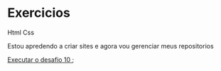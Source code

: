 # Exercicios
 Html Css

 Estou apredendo a criar sites e agora vou gerenciar meus repositorios

<a href=https://otaviopiccolotto.github.io/Exercicios/Desafio10/android.html> Executar o desafio 10 </a>;


